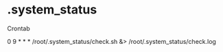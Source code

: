 # .system_status

Crontab

0 9 * * * /root/.system_status/check.sh &> /root/.system_status/check.log
